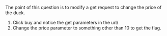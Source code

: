 The point of this question is to modify a get request to change the price of the duck. 

1. Click buy and notice the get parameters in the url/
2. Change the price parameter to something other than 10 to get the flag. 
